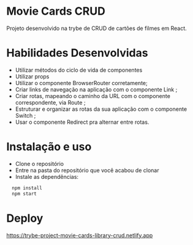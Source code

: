 # Movie Cards CRUD
Projeto desenvolvido na trybe de CRUD de cartões de filmes em React. 

# Habilidades Desenvolvidas
- Utilizar métodos do ciclo de vida de componentes
- Utilizar props
- Utilizar o componente BrowserRouter corretamente;
- Criar links de navegação na aplicação com o componente Link ;
- Criar rotas, mapeando o caminho da URL com o componente correspondente, via Route ;
- Estruturar e organizar as rotas da sua aplicação com o componente Switch ;
- Usar o componente Redirect pra alternar entre rotas.

# Instalação e uso

- Clone o repositório
- Entre na pasta do repositório que você acabou de clonar
- Instale as dependências:
```bash 
  npm install
  npm start
```

# Deploy
https://trybe-project-movie-cards-library-crud.netlify.app
